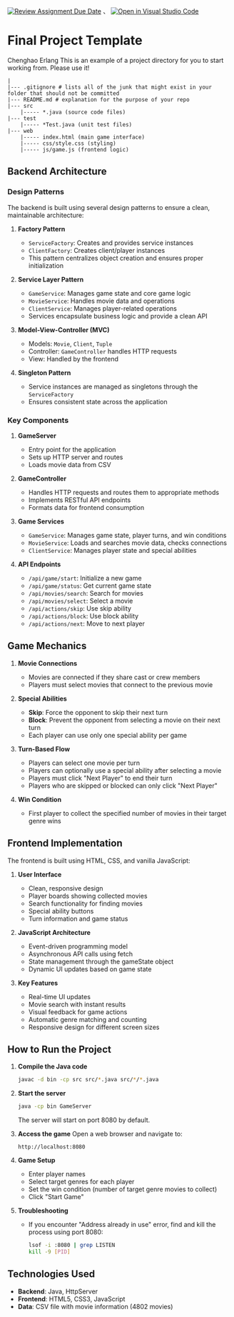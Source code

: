 [![Review Assignment Due Date](https://classroom.github.com/assets/deadline-readme-button-22041afd0340ce965d47ae6ef1cefeee28c7c493a6346c4f15d667ab976d596c.svg)](https://classroom.github.com/a/nK589Lr0)
、
[![Open in Visual Studio Code](https://classroom.github.com/assets/open-in-vscode-2e0aaae1b6195c2367325f4f02e2d04e9abb55f0b24a779b69b11b9e10269abc.svg)](https://classroom.github.com/online_ide?assignment_repo_id=18841718&assignment_repo_type=AssignmentRepo)
# Final Project Template
Chenghao
Erlang
This is an example of a project directory for you to start working from. Please use it!


```text
|
|--- .gitignore # lists all of the junk that might exist in your folder that should not be committed
|--- README.md # explanation for the purpose of your repo
|--- src
    |----- *.java (source code files)
|--- test
    |----- *Test.java (unit test files)
|--- web
    |----- index.html (main game interface)
    |----- css/style.css (styling)
    |----- js/game.js (frontend logic)
```

## Backend Architecture

### Design Patterns

The backend is built using several design patterns to ensure a clean, maintainable architecture:

1. **Factory Pattern**
   - `ServiceFactory`: Creates and provides service instances
   - `ClientFactory`: Creates client/player instances
   - This pattern centralizes object creation and ensures proper initialization

2. **Service Layer Pattern**
   - `GameService`: Manages game state and core game logic
   - `MovieService`: Handles movie data and operations
   - `ClientService`: Manages player-related operations
   - Services encapsulate business logic and provide a clean API

3. **Model-View-Controller (MVC)**
   - Models: `Movie`, `Client`, `Tuple`
   - Controller: `GameController` handles HTTP requests
   - View: Handled by the frontend

4. **Singleton Pattern**
   - Service instances are managed as singletons through the `ServiceFactory`
   - Ensures consistent state across the application

### Key Components

1. **GameServer**
   - Entry point for the application
   - Sets up HTTP server and routes
   - Loads movie data from CSV

2. **GameController**
   - Handles HTTP requests and routes them to appropriate methods
   - Implements RESTful API endpoints
   - Formats data for frontend consumption

3. **Game Services**
   - `GameService`: Manages game state, player turns, and win conditions
   - `MovieService`: Loads and searches movie data, checks connections
   - `ClientService`: Manages player state and special abilities

4. **API Endpoints**
   - `/api/game/start`: Initialize a new game
   - `/api/game/status`: Get current game state
   - `/api/movies/search`: Search for movies
   - `/api/movies/select`: Select a movie
   - `/api/actions/skip`: Use skip ability
   - `/api/actions/block`: Use block ability
   - `/api/actions/next`: Move to next player

## Game Mechanics

1. **Movie Connections**
   - Movies are connected if they share cast or crew members
   - Players must select movies that connect to the previous movie

2. **Special Abilities**
   - **Skip**: Force the opponent to skip their next turn
   - **Block**: Prevent the opponent from selecting a movie on their next turn
   - Each player can use only one special ability per game

3. **Turn-Based Flow**
   - Players can select one movie per turn
   - Players can optionally use a special ability after selecting a movie
   - Players must click "Next Player" to end their turn
   - Players who are skipped or blocked can only click "Next Player"

4. **Win Condition**
   - First player to collect the specified number of movies in their target genre wins

## Frontend Implementation

The frontend is built using HTML, CSS, and vanilla JavaScript:

1. **User Interface**
   - Clean, responsive design
   - Player boards showing collected movies
   - Search functionality for finding movies
   - Special ability buttons
   - Turn information and game status

2. **JavaScript Architecture**
   - Event-driven programming model
   - Asynchronous API calls using fetch
   - State management through the gameState object
   - Dynamic UI updates based on game state

3. **Key Features**
   - Real-time UI updates
   - Movie search with instant results
   - Visual feedback for game actions
   - Automatic genre matching and counting
   - Responsive design for different screen sizes

## How to Run the Project

1. **Compile the Java code**
   ```bash
   javac -d bin -cp src src/*.java src/*/*.java
   ```

2. **Start the server**
   ```bash
   java -cp bin GameServer
   ```
   The server will start on port 8080 by default.

3. **Access the game**
   Open a web browser and navigate to:
   ```
   http://localhost:8080
   ```

4. **Game Setup**
   - Enter player names
   - Select target genres for each player
   - Set the win condition (number of target genre movies to collect)
   - Click "Start Game"

5. **Troubleshooting**
   - If you encounter "Address already in use" error, find and kill the process using port 8080:
     ```bash
     lsof -i :8080 | grep LISTEN
     kill -9 [PID]
     ```

## Technologies Used

- **Backend**: Java, HttpServer
- **Frontend**: HTML5, CSS3, JavaScript
- **Data**: CSV file with movie information (4802 movies)

